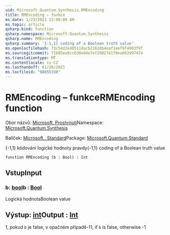 ```yaml
---
uid: Microsoft.Quantum.Synthesis.RMEncoding
title: RMEncoding – funkce
ms.date: 1/23/2021 12:00:00 AM
ms.topic: article
qsharp.kind: function
qsharp.namespace: Microsoft.Quantum.Synthesis
qsharp.name: RMEncoding
qsharp.summary: '{-1,1} coding of a Boolean truth value'
ms.openlocfilehash: f3c54d2e40511dacb21618b4eaf1eef9f4903f9f
ms.sourcegitcommit: 71605ea9cc630e84e7ef29027e1f0ea06299747e
ms.translationtype: MT
ms.contentlocale: cs-CZ
ms.lasthandoff: 01/26/2021
ms.locfileid: "98855330"
---
```

# <a name="rmencoding-function"></a><span data-ttu-id="e347a-102">RMEncoding – funkce</span><span class="sxs-lookup"><span data-stu-id="e347a-102">RMEncoding function</span></span>

<span data-ttu-id="e347a-103">Obor názvů: [Microsoft. Proshrnutí](xref:Microsoft.Quantum.Synthesis)</span><span class="sxs-lookup"><span data-stu-id="e347a-103">Namespace: [Microsoft.Quantum.Synthesis](xref:Microsoft.Quantum.Synthesis)</span></span>

<span data-ttu-id="e347a-104">Balíček: [Microsoft.. Standard](https://nuget.org/packages/Microsoft.Quantum.Standard)</span><span class="sxs-lookup"><span data-stu-id="e347a-104">Package: [Microsoft.Quantum.Standard](https://nuget.org/packages/Microsoft.Quantum.Standard)</span></span>


<span data-ttu-id="e347a-105">{-1,1} kódování logické hodnoty pravdy</span><span class="sxs-lookup"><span data-stu-id="e347a-105">{-1,1} coding of a Boolean truth value</span></span>

```qsharp
function RMEncoding (b : Bool) : Int
```


## <a name="input"></a><span data-ttu-id="e347a-106">Vstup</span><span class="sxs-lookup"><span data-stu-id="e347a-106">Input</span></span>

### <a name="b--bool"></a><span data-ttu-id="e347a-107">b: [bool](xref:microsoft.quantum.lang-ref.bool)</span><span class="sxs-lookup"><span data-stu-id="e347a-107">b : [Bool](xref:microsoft.quantum.lang-ref.bool)</span></span>

<span data-ttu-id="e347a-108">Logická hodnota</span><span class="sxs-lookup"><span data-stu-id="e347a-108">Boolean value</span></span>



## <a name="output--int"></a><span data-ttu-id="e347a-109">Výstup: [int](xref:microsoft.quantum.lang-ref.int)</span><span class="sxs-lookup"><span data-stu-id="e347a-109">Output : [Int](xref:microsoft.quantum.lang-ref.int)</span></span>

<span data-ttu-id="e347a-110">1, pokud `b` je false, v opačném případě-1</span><span class="sxs-lookup"><span data-stu-id="e347a-110">1, if `b` is false, otherwise -1</span></span>